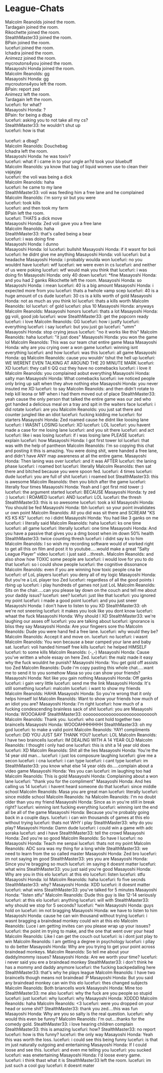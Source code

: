 # League-Chats
Malcolm Reanolds joined the room.<br>
Tardagain joined the room.<br>
Rikochette joined the room.<br>
StealthMaster33 joined the room.<br>
BPain joined the room.<br>
lucefuri joined the room.<br>
Ichadra joined the room.<br>
Animezz joined the room.<br>
mycroutons4you joined the room.<br>
Masayoshi Honda joined the room.<br>
Malcolm Reanolds: gg<br>
Masayoshi Honda: gg<br>
mycroutons4you left the room.<br>
BPain: report zed<br>
Animezz left the room.<br>
Tardagain left the room.<br>
lucefuri: for what?<br>
Masayoshi Honda: ?<br>
BPain: for being a dbag<br>
lucefuri: asking you to not take all my cs?<br>
StealthMaster33: he wouldn't shut up<br>
lucefuri: how is that<br><br>
lucefuri: a dbag?<br>
Malcolm Reanolds: Douchebag<br>
Ichadra left the room.<br>
Masayoshi Honda: he was toxiv?<br>
lucefuri: what if i came in to your ungle an?d took your bluebuff<br>
Malcolm Reanolds: ya know that bag of liquid women use to clean their vajayjay<br>
lucefuri: the voli was being a dick<br>
Malcolm Reanolds: haha<br>
lucefuri: he came to my lane<br>
StealthMaster33: voli was feeding him a free lane and he complained<br>
Malcolm Reanolds: i'm sorry sir but you were<br>
lucefuri: took kills<br>
lucefuri: and then took my farm<br>
BPain left the room.<br>
lucefuri: THATS a dick move<br>
Masayoshi Honda: Zed voli gave you a free lane<br>
Malcolm Reanolds: haha<br>
StealthMaster33: that's called being a bear<br>
lucefuri: i was doing fine<br>
Masayoshi Honda: I dunno<br>
Masayoshi Honda: lol
lucefuri: bullshit
Masayoshi Honda: if it wasnt for boli
lucefuri: he didnt give me anything
Masayoshi Honda: voli
lucefuri: but a headache
Masayoshi Honda: i probably woulda won
lucefuri: no you wouldnt have
lucefuri: wtf
lucefuri: we were even in cs
lucefuri: and neither of us were poking
lucefuri: wtf would mak you think that
lucefuri: i was doing fin
Masayoshi Honda: only 40 down
lucefuri: *fine
Masayoshi Honda: and you had 2 ganks
Rikochette left the room.
Masayoshi Honda: so
Masayoshi Honda: i mean
lucefuri: 40 is a big amount
Masayoshi Honda: i expected more from you
lucefuri: thats a hwhole vamp scep
lucefuri: 40 is a huge amount of cs dude
lucefuri: 30 cs is a kills worth of gold
Masayoshi Honda: not as much as you think lol
lucefuri: thats a kills worth
Malcolm Reanolds: lol
lucefuri: of gold
lucefuri: plus 10
Masayoshi Honda: anyways
Malcolm Reanolds: Masayoshi honors
lucefuri: thats a lot
Masayoshi Honda: gg voli, good job
lucefuri: wow
StealthMaster33: get the popcorn ready
lucefuri: i love
Malcolm Reanolds: GG
lucefuri: how i justfy
lucefuri: everything
lucefuri: i say
lucefuri: but you just go
lucefuri: "umm"
Masayoshi Honda: stop crying jesus
lucefuri: "no it works like this"
Malcolm Reanolds: haha
lucefuri: "it just does"
Masayoshi Honda: you won the game lol
Malcolm Reanolds: This was our team chat entire game Masa
Masayoshi Honda: why are you crying over a won game
lucefuri: winning isnt everything
lucefuri: and how
lucefuri: was this
lucefuri: all game
Masayoshi Honda: qq
Malcolm Reanolds: cause you wouldn' tshut the hell up
lucefuri: WE WERENT EVEN TALKING AT AROUND THE 20 MINUTE MARK
lucefuri: XD
lucefuri: they call ti QQ cuz they have no comebacks
lucefuri: i love it
Malcolm Reanolds: you complained aobut everything
Masayoshi Honda: salty man
Masayoshi Honda: What comebacks
lucefuri: ive noticed people only bring up salt when they ahve nothing else
Masayoshi Honda: you never insuted me XD
lucefuri: to say
Malcolm Reanolds: and then didn't rotate to help kill leona or MF when i had them moved out of place
StealthMaster33: yeah cause the only person that talked the entire game was our zed who got handed a delicious meal on a tray and spit in the waiters face
lucefuri: i did rotate
lucefuri: are you
Malcolm Reanolds: you just sat there and counter jungled like an idiot
lucefuri: fucking kidding me
lucefuri: for starters
Masayoshi Honda: Zed roamed cause he didnt like loosing lane
lucefuri: I WASNT LOSING
lucefuri: XD
lucefuri: LOL
lucefuri: you havent made a case for me losing lane
lucefuri: and you sit there
lucefuri: and act
lucefuri: like i was losing
lucefuri: if i was losing lane PLEASE
lucefuri: explain
lucefuri: how
Masayoshi Honda: I got first tower lol
lucefuri: that was with the help of pantheon
Malcolm Reanolds: I'm so copying this chat and posting it this is amazing.  You were doing shit, were handed a free lane, and didn't have ANY map awareness at all the entire game.
Masayoshi Honda: Then laning was over
lucefuri: and it was AFTER
lucefuri: the laning phase
lucefuri: i roamed bot
lucefuri: literally
Malcolm Reanolds: then sat there and bitched because you were spoon fed.
lucefuri: 4 times
lucefuri: dude
lucefuri: you are full of shit
lucefuri: i roamed bot
StealthMaster33: this is awesome
Malcolm Reanolds: then you bitch after the game
lucefuri: literally four times
Masayoshi Honda: Yeah and I got first mid tower :)
lucefuri: the argument started
lucefuri: BECAUSE
Masayoshi Honda: ty zed :)
lucefuri: I ROAMED
lucefuri: AND
lucefuri: LOL
lucefuri: the thresh
StealthMaster33: this is so awesome
lucefuri: took a kil
Masayoshi Honda: You should be fed
Masayoshi Honda: tbh
lucefuri: so your point invalidates ur own point
Malcolm Reanolds: All you did was sit there and SCREAM "KS KS KS KS"
lucefuri: no i didnt
Masayoshi Honda: You had like 3 ganks on me
lucefuri: i literally said
Malcolm Reanolds: haha
lucefuri: ks one time
lucefuri: all game
lucefuri: literally
lucefuri: one time
Masayoshi Honda: And you have a passive that gives you a dmg boost when im down 50% health
StealthMaster33: twice counting thresh
lucefuri: i didnt say ks to him
Malcolm Reanolds: I so wish my recording software would of worked right to get all this on film and post it to youtube.....would make a great "Salty League Player" video
lucefuri: i just said ...thresh..
Malcolm Reanolds: and also show how TOXIC some people are
lucefuri: i would love for you to do that
lucefuri: so i could show people
lucefuri: the cognitive dissonance
Malcolm Reanolds: even if you are winning how toxic people cna be
lucefuri: of LoL players
lucefuri: you deny all of my logic
Masayoshi Honda: But you're a LoL player too Zed
lucefuri: regardless of all the good points i rbing up
lucefuri: i play hundreds of games not just LoL
Malcolm Reanolds: Sits on the chair.....can you please lay down on the couch and tell me about your daddy issus?
lucefuri: see?
lucefuri: just like that
lucefuri: you ignored my point
lucefuri: i made a good point
lucefuri: and you just sneer
Masayoshi Honda: I don't have to listen to you XD
StealthMaster33: oh we're not sneering
lucefuri: it makes you look like you dont know
lucefuri: whaat the fuck
Masayoshi Honda: Why should I XD
StealthMaster33: we're laughing our asses off
lucefuri: you are talking about
lucefuri: ignorance is bliss they say
Masayoshi Honda: Are your fingeers sore tho
Malcolm Reanolds: Dude you were hand fed a free lane.
lucefuri: why would they be?
Malcolm Reanolds: Accept it and move on.
lucefuri: no
lucefuri: i wasnt
Malcolm Reanolds: You won because a bear camped your lane and baby sat.
lucefuri: voli handed himself free kills
lucefuri: he helped HIMSELF
lucefuri: to some kills
Malcolm Reanolds: (-_-)
Masayoshi Honda: Cause you've written a whole essay on here Zed.
lucefuri: the malz made it easy why the fuck wouldnt he punish?
Masayoshi Honda: You get gold off assists too Zed
Malcolm Reanolds: Dude i'm copy pasting this whole chat.....want me to send it to you somehow Masa so you can show your friends?
Masayoshi Honda: Not like you gain nothing
Masayoshi Honda: Off ganks
lucefuri: i gain very little
lucefuri: send me the link
Masayoshi Honda: It's still something
lucefuri: malcolm
lucefuri: i want to show my friends
Malcolm Reanolds: HAHA
Masayoshi Honda: So you're wrong that it only helps himself lol
Malcolm Reanolds: Want to show your friends how much of an idiot you are?
Masayoshi Honda: I'm right
lucefuri: how much of a fucking condescending brainless sack of shit
lucefuri: you are
Masayoshi Honda: WOOOAAHF
StealthMaster33: ooooooooooooooooooooooooooooh
Malcolm Reanolds: Thank you.
lucefuri: who cant hold together two braincells
Masayoshi Honda: WOOOAHHHHHHH
StealthMaster33: oh my god
lucefuri: to make a valid point
Malcolm Reanolds: YAY! compliments
lucefuri: DID YOU JUST SAY THANK YOU?
lucefuri: LOL
Malcolm Reanolds: I have two braincells
lucefuri: IM DEALING WITH A 14 YEAR OLD
Malcolm Reanolds: I thought i only had one
lucefuri: this is shit a 14 year old does
lucefuri: XD
Malcolm Reanolds: Shit all the lies
Masayoshi Honda: You're the 14 year old man...
lucefuri: i just los composure laughing
lucefuri: give me a secon
lucefuri: i cna
lucefuri: i can type
lucefuri: i cant type
lucefuri: im
StealthMaster33: you know what else 14 year olds do.....complain about a video game
Masayoshi Honda: Yes you can
lucefuri: im laughing too had
Malcolm Reanolds: This is gold
Masayoshi Honda: Complaining about a won lane
lucefuri: "thank you for the compliment"
Masayoshi Honda: And hes calling us 14
lucefuri: i havent heard someone do that
lucefuri: since middle school
Malcolm Reanolds: Masa you are great man
lucefuri: literally
lucefuri: since middle school
Malcolm Reanolds: ha
Malcolm Reanolds: I'm no doubt older than you my friend
Masayoshi Honda: Since as in you're still in break right?
lucefuri: winning isnt fucking everything
lucefuri: winning isnt the end all be all of the game
Masayoshi Honda: Because you're probably going back in a couple days.
lucefuri: i can win thousands of games at this elo without trying
lucefuri: thats not WHY i play
StealthMaster33: why do you play?
Masayoshi Honda: Damn dude
lucefuri: i could win a game with adc soraka
lucefuri: and i have
StealthMaster33: tell the crowd
Masayoshi Honda: Zed you're so good
Malcolm Reanolds: So have I
lucefuri: no
Masayoshi Honda: Teach me senpai
lucefuri: thats not my point
Malcolm Reanolds: ADC sora was my thing for a long while
StealthMaster33: we need to learn from the so called master
Masayoshi Honda: Zed bro
lucefuri: im not saying im good
StealthMaster33: yes you are
Masayoshi Honda: Since you're bragging so much
lucefuri: im saying it doesnt matter
lucefuri: what wins
StealthMaster33: you just said you're good
Masayoshi Honda: Why are you in this elo
lucefuri: at this elo
lucefuri: listen
lucefuri: stfu
Masayoshi Honda: lol
Malcolm Reanolds: haha
lucefuri: fo five secnds
StealthMaster33: why?
Masayoshi Honda: XDD
lucefuri: it doesnt matter
lucefuri: what wins
StealthMaster33: you've talked for 5 minutes
Masayoshi Honda: "listen stfu"
Malcolm Reanolds: Dude this guy is like 12-14 seriously
lucefuri: at this elo
lucefuri: anything
lucefuri: will with
StealthMaster33: why should we stop for 5 seconds?
lucefuri: *win
Masayoshi Honda: guys hold on
lucefuri: im not bragging
Masayoshi Honda: we have to listen to him
Masayoshi Honda: cause he can win thousand without trying
lucefuri: i wasnt bragging a braindead monkey could win at this elo
Malcolm Reanolds: Luce i am getting invites can you please wrap up your issues?
lucefuri: the point im trying to make, and the one that went over your head
Malcolm Reanolds: Like I can get the couch out
lucefuri: is i dont just play to win
Malcolm Reanolds: I am getting a degree in psychology
lucefuri: i pllay to do better
Masayoshi Honda: Why are you trying to get your point across braindead monkeys.
Malcolm Reanolds: So tell me about your daddy/mommy issues?
Masayoshi Honda: Are we worth your time?
lucefuri: i never said you ere a braindead monkey
StealthMaster33: i don't think he has a mommy and daddy anymore
lucefuri: the fucking backpedalling here
StealthMaster33: that's why he plays league
Malcolm Reanolds: I have two braincells though means not braindead :P
Masayoshi Honda: But you said any braindead monkey can win this elo
lucefuri: thes changed subjects
Malcolm Reanolds: Both briancells work
Masayoshi Honda: Mine too
StealthMaster33: me also
lucefuri: why the fuck are you people so stupid
lucefuri: just
lucefuri: why
lucefuri: why
Masayoshi Honda: XDDDD
Malcolm Reanolds: haha
Malcolm Reanolds: <3
lucefuri: were you dropped on your head or some shit?
StealthMaster33: thank you zed....this was fun
Masayoshi Honda: Why are you so salty is the real question.
lucefuri: why would this even be funny?
Malcolm Reanolds: I'm out....thanks for the comedy gold.
StealthMaster33: i love hearing children complain
StealthMaster33: this is amazing
lucefuri: how?
StealthMaster33: no report
lucefuri: how is this funny?
lucefuri: the only way
Masayoshi Honda: Yeah this was worth the loss.
lucefuri: i could see this being funny
lucefuri: is that im just naturally outgoing and entertaining
Masayoshi Honda: If I could loose and see this.
lucefuri: and even me telling you
lucefuri: you sucked
lucefuri: was enetertaining
Masayoshi Honda: I'd loose every game.
lucefuri: i think thast what it is
StealthMaster33 left the room.
lucefuri: im just such a cool guy
lucefuri: it doesnt mater

